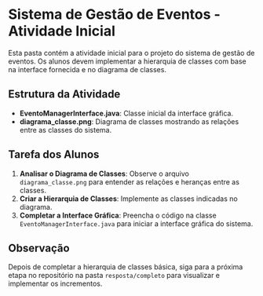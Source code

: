 # Sistema de Gestão de Eventos - Atividade Inicial

Esta pasta contém a atividade inicial para o projeto do sistema de gestão de eventos. Os alunos devem implementar a hierarquia de classes com base na interface fornecida e no diagrama de classes.

## Estrutura da Atividade

- **EventoManagerInterface.java**: Classe inicial da interface gráfica.
- **diagrama_classe.png**: Diagrama de classes mostrando as relações entre as classes do sistema.

## Tarefa dos Alunos

1. **Analisar o Diagrama de Classes**: Observe o arquivo `diagrama_classe.png` para entender as relações e heranças entre as classes.
2. **Criar a Hierarquia de Classes**: Implemente as classes indicadas no diagrama.
3. **Completar a Interface Gráfica**: Preencha o código na classe `EventoManagerInterface.java` para iniciar a interface gráfica do sistema.

## Observação

Depois de completar a hierarquia de classes básica, siga para a próxima etapa no repositório na pasta `resposta/completo` para visualizar e implementar os incrementos.
